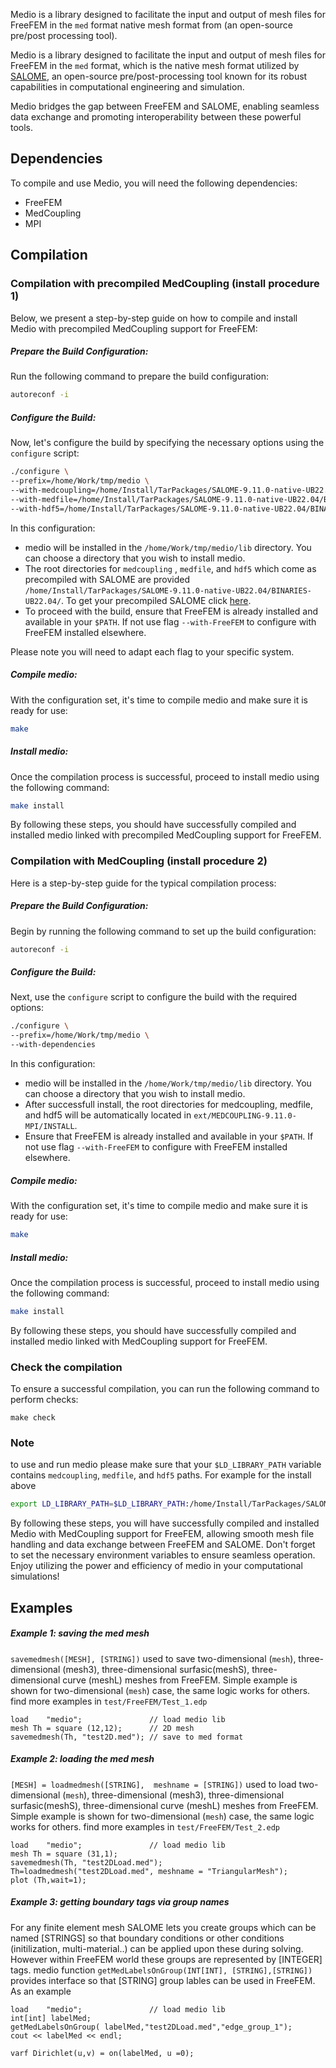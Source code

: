 Medio is a library designed to facilitate the input and output of mesh files for FreeFEM in the `med` format native mesh format from (an open-source pre/post processing tool).

Medio is a library designed to facilitate the input and output of mesh files for FreeFEM in the `med` format, which is the native mesh format utilized by [SALOME](https://www.salome-platform.org/), an open-source pre/post-processing tool known for its robust capabilities in computational engineering and simulation.

Medio bridges the gap between FreeFEM and SALOME, enabling seamless data exchange and promoting interoperability between these powerful tools.

## Dependencies ##
To compile and use Medio, you will need the following dependencies:
- FreeFEM
- MedCoupling
- MPI

## Compilation ##

### Compilation with precompiled MedCoupling (install procedure 1)

Below, we present a step-by-step guide on how to compile and install Medio with precompiled MedCoupling support for FreeFEM:

##### Prepare the Build Configuration: #####
Run the following command to prepare the build configuration:
```bash 
autoreconf -i
```
##### Configure the Build: #####
Now, let's configure the build by specifying the necessary options using the `configure` script:
```bash
./configure \
--prefix=/home/Work/tmp/medio \
--with-medcoupling=/home/Install/TarPackages/SALOME-9.11.0-native-UB22.04/BINARIES-UB22.04/MEDCOUPLING \
--with-medfile=/home/Install/TarPackages/SALOME-9.11.0-native-UB22.04/BINARIES-UB22.04/medfile         \
--with-hdf5=/home/Install/TarPackages/SALOME-9.11.0-native-UB22.04/BINARIES-UB22.04/hdf5
```

In this configuration:
-  medio will be installed in the  `/home/Work/tmp/medio/lib` directory. You can choose a directory that you wish to install medio.  
- The root directories for `medcoupling` , `medfile`, and `hdf5` which come as precompiled with SALOME are provided `/home/Install/TarPackages/SALOME-9.11.0-native-UB22.04/BINARIES-UB22.04/`.  To get your precompiled SALOME click [here](https://www.salome-platform.org/?page_id=2433).
- To proceed with the build, ensure that FreeFEM is already installed and available in your  `$PATH`. If not use flag `--with-FreeFEM` to configure with FreeFEM installed elsewhere.

Please note you will need to adapt each flag to your specific system. 

##### Compile medio: #####
With the configuration set, it's time to compile medio and make sure it is ready for use:
```bash
make
```

##### Install medio: #####
Once the compilation process is successful, proceed to install medio using the following command:
```bash
make install
```
By following these steps, you should have successfully compiled and installed medio linked with precompiled MedCoupling support for FreeFEM.

### Compilation with MedCoupling (install procedure 2)

Here is a step-by-step guide for the typical compilation process:

##### Prepare the Build Configuration: #####

Begin by running the following command to set up the build configuration:
```bash 
autoreconf -i
```

##### Configure the Build: #####
Next, use the `configure` script to configure the build with the required options:
```bash
./configure \
--prefix=/home/Work/tmp/medio \
--with-dependencies
```


In this configuration:

-  medio will be installed in the  `/home/Work/tmp/medio/lib` directory. You can choose a directory that you wish to install medio.  
- After successfull install, the root directories for medcoupling, medfile, and hdf5 will be automatically located in `ext/MEDCOUPLING-9.11.0-MPI/INSTALL`.
-  Ensure that FreeFEM is already installed and available in your `$PATH`. If not use flag `--with-FreeFEM` to configure with FreeFEM installed elsewhere. 

##### Compile medio: #####
With the configuration set, it's time to compile medio and make sure it is ready for use:
```bash
make
```

##### Install medio: #####
Once the compilation process is successful, proceed to install medio using the following command:
```bash
make install
```
By following these steps, you should have successfully compiled and installed medio linked with MedCoupling support for FreeFEM.


### Check the compilation ###
To ensure a successful compilation, you can run the following command to perform checks:
```
make check
```

### Note ###

to use and run medio please make sure that your `$LD_LIBRARY_PATH` variable contains  `medcoupling`, `medfile`, and `hdf5`  paths. For example for the install above 

```bash
export LD_LIBRARY_PATH=$LD_LIBRARY_PATH:/home/Install/TarPackages/SALOME-9.11.0-native-UB22.04/BINARIES-UB22.04/MEDCOUPLING/lib:/home/Install/TarPackages/SALOME-9.11.0-native-UB22.04/BINARIES-UB22.04/medfile/lib:/home/Install/TarPackages/SALOME-9.11.0-native-UB22.04/BINARIES-UB22.04/hdf5/lib
```
By following these steps, you will have successfully compiled and installed Medio with MedCoupling support for FreeFEM, allowing smooth mesh file handling and data exchange between FreeFEM and SALOME. Don't forget to set the necessary environment variables to ensure seamless operation. Enjoy utilizing the power and efficiency of medio in your computational simulations!

## Examples ##

##### Example 1: saving the med mesh #####

`savemedmesh([MESH], [STRING])` used to save two-dimensional (`mesh`), three-dimensional (mesh3), three-dimensional surfasic(meshS), three-dimensional curve (meshL) meshes from FreeFEM. Simple example is shown for two-dimensional (`mesh`) case, the same logic works for others. find more examples in `test/FreeFEM/Test_1.edp`

```
load    "medio";               // load medio lib
mesh Th = square (12,12);      // 2D mesh 
savemedmesh(Th, "test2D.med"); // save to med format 
```

##### Example 2: loading the med mesh #####

`[MESH] = loadmedmesh([STRING],  meshname = [STRING])` used to load two-dimensional (`mesh`), three-dimensional (mesh3), three-dimensional surfasic(meshS), three-dimensional curve (meshL) meshes from FreeFEM. Simple example is shown for two-dimensional (`mesh`) case, the same logic works for others. find more examples in `test/FreeFEM/Test_2.edp`

```
load    "medio";               // load medio lib
mesh Th = square (31,1);
savemedmesh(Th, "test2DLoad.med");
Th=loadmedmesh("test2DLoad.med", meshname = "TriangularMesh");
plot (Th,wait=1);
```

##### Example 3: getting boundary tags via group names #####

For any finite element mesh SALOME lets you create groups which can be named [STRINGS] so that boundary conditions or other conditions (initilization, multi-material..) can be applied upon these during solving. However within FreeFEM world these groups are represented by [INTEGER] tags. medio function `getMedLabelsOnGroup(INT[INT], [STRING],[STRING])` provides interface so that [STRING] group lables can be used in FreeFEM. As an example

```
load    "medio";               // load medio lib
int[int] labelMed;
getMedLabelsOnGroup( labelMed,"test2DLoad.med","edge_group_1");
cout << labelMed << endl;

varf Dirichlet(u,v) = on(labelMed, u =0);
```
